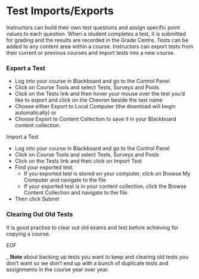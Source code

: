 # Test Imports/Exports

Instructors can build their own test questions and assign specific point values to each question. When a student completes a test, it is submitted for grading and the results are recorded in the Grade Centre. Tests can be added to any content area within a course. Instructors can export tests from their current or previous courses and import tests into a new course.

### Export a Test
   * Log into your course in Blackboard and go to the Control Panel
   * Click on Course Tools and select Tests, Surveys and Pools
   * Click on the Tests link and then hover your mouse over the test you’d like to export and click on the Chevron beside the test name
   * Choose either Export to Local Computer (the download will begin automatically) or
   * Choose Export to Content Collection to save it in your Blackboard content collection.


Import a Test
   * Log into your course in Blackboard and go to the Control Panel
   * Click on Course Tools and select Tests, Surveys and Pools
   * Click on the Tests link and then click on Import Test
   * Find your exported test.
       * If you exported test is stored on your computer, click on Browse My Computer and navigate to the file
       * If your exported test is in your content collection, click the Browse Content Collection and navigate to the file.
   * Then click Submit

### Clearing Out Old Tests
It is good practise to clear out old exams and test before achieving for copying a course.



EOF


_ __Note__ about backing up tests you want to keep and clearing old tests you don’t want so we don’t end up with a  bunch of duplicate tests and assignments in the course year over year.
